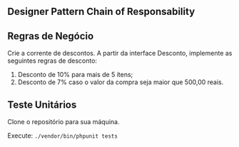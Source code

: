 ## Designer Pattern Chain of Responsability

## Regras de Negócio
Crie a corrente de descontos. A partir da interface Desconto, implemente as seguintes regras de desconto:
1) Desconto de 10% para mais de 5 ítens; 
2) Desconto de 7% caso o valor da compra seja maior que 500,00 reais.

## Teste Unitários
Clone o repositório para sua máquina.

Execute:
 `./vendor/bin/phpunit tests`